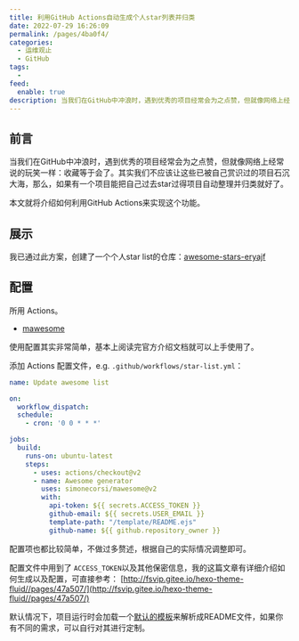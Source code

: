 ```yaml
---
title: 利用GitHub Actions自动生成个人star列表并归类
date: 2022-07-29 16:26:09
permalink: /pages/4ba0f4/
categories:
  - 运维观止
  - GitHub
tags:
  -
feed:
  enable: true
description: 当我们在GitHub中冲浪时，遇到优秀的项目经常会为之点赞，但就像网络上经常说的玩笑一样：收藏等于会了。其实我们不应该让这些已被自己赏识过的项目石沉大海，那么，如果有一个项目能把自己过去star过得项目自动整理并归类就好了。本文就将介绍如何利用GitHub Actions来实现这个功能。
---
```




## 前言

当我们在GitHub中冲浪时，遇到优秀的项目经常会为之点赞，但就像网络上经常说的玩笑一样：收藏等于会了。其实我们不应该让这些已被自己赏识过的项目石沉大海，那么，如果有一个项目能把自己过去star过得项目自动整理并归类就好了。

本文就将介绍如何利用GitHub Actions来实现这个功能。

## 展示

我已通过此方案，创建了一个个人star list的仓库：[awesome-stars-eryajf](https://github.com/eryajf/awesome-stars-eryajf)

## 配置

所用 Actions。
- [mawesome](https://github.com/simonecorsi/mawesome)

使用配置其实非常简单，基本上阅读完官方介绍文档就可以上手使用了。

添加 Actions 配置文件，e.g. `.github/workflows/star-list.yml`：

```yaml
name: Update awesome list

on:
  workflow_dispatch:
  schedule:
    - cron: '0 0 * * *'

jobs:
  build:
    runs-on: ubuntu-latest
    steps:
      - uses: actions/checkout@v2
      - name: Awesome generator
        uses: simonecorsi/mawesome@v2
        with:
          api-token: ${{ secrets.ACCESS_TOKEN }}
          github-email: ${{ secrets.USER_EMAIL }}
          template-path: "/template/README.ejs"
          github-name: ${{ github.repository_owner }}
```

配置项也都比较简单，不做过多赘述，根据自己的实际情况调整即可。

配置文件中用到了 `ACCESS_TOKEN`以及其他保密信息，我的这篇文章有详细介绍如何生成以及配置，可直接参考： [http://fsvip.gitee.io/hexo-theme-fluid//pages/47a507/](http://fsvip.gitee.io/hexo-theme-fluid//pages/47a507/)

默认情况下，项目运行时会加载一个[默认的模板](https://github.com/simonecorsi/mawesome/blob/main/TEMPLATE.ejs)来解析成README文件，如果你有不同的需求，可以自行对其进行定制。